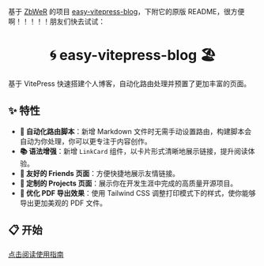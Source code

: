 基于 [ZbWeR](https://github.com/ZbWeR/easy-vitepress-blog) 的项目 [easy-vitepress-blog](https://github.com/ZbWeR/easy-vitepress-blog)，下附它的原版 README，很方便啊！！！！！朋友们快去试试：
<h1 align="center">🌀 easy-vitepress-blog 🏖️</h1>

基于 VitePress 快速搭建个人博客，自动化路由处理并预置了更加丰富的页面。

## ✨ 特性

- **🚀 自动化路由脚本**：新增 Markdown 文件时无需手动设置路由，构建脚本会自动为你处理，你可以更专注于内容创作。
- **📚 语法增强**：新增 `LinkCard` 组件，以卡片形式清晰地展示链接，提升阅读体验。
- **🎯 友好的 Friends 页面**：方便快捷地展示友情链接。
- **🌹 定制的 Projects 页面**：展示你在开发生涯中完成的高质量开源项目。
- **🎨 优化 PDF 导出效果**：使用 Tailwind CSS 调整打印模式下的样式，使你能够导出更加美观的 PDF 文件。

## 📋 开始

[点击阅读使用指南](https://example.zbwer.work/)
